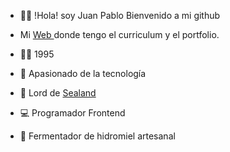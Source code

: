 - 👋🏻 !Hola! soy Juan Pablo Bienvenido a mi github

- Mi <a href="juanpabloromeropereira.es"> Web <a> donde tengo el curriculum y el portfolio.
  
- 👶🏻 1995
- 🦾 Apasionado de la tecnología
- 📜 Lord de <a href="https://es.wikipedia.org/wiki/Principado_de_Sealand">Sealand</a>
- 💻 Programador Frontend
- 🍯 Fermentador de hidromiel artesanal
